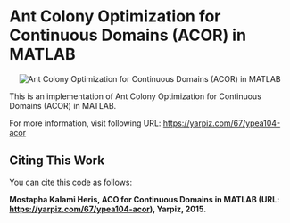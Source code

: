 # Ant Colony Optimization for Continuous Domains (ACOR) in MATLAB

<p align = "center">
    <img src = "https://yarpiz.com/wp-content/uploads/2015/09/ypea103-ant-colony-optimization.jpg" alt = "Ant Colony Optimization for Continuous Domains (ACOR) in MATLAB">
</p>

This is an implementation of Ant Colony Optimization for Continuous Domains (ACOR) in MATLAB.

For more information, visit following URL:
https://yarpiz.com/67/ypea104-acor

## Citing This Work
You can cite this code as follows:

**Mostapha Kalami Heris, ACO for Continuous Domains in MATLAB (URL: https://yarpiz.com/67/ypea104-acor), Yarpiz, 2015.**
